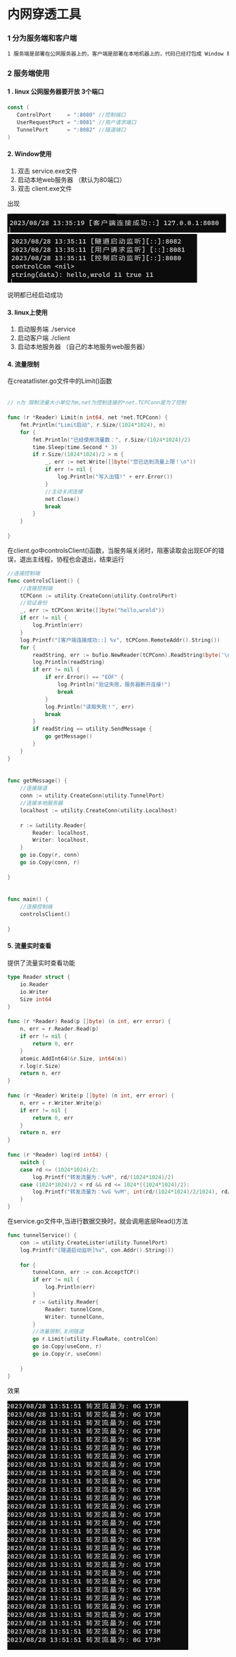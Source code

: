 # 内网穿透工具

### 

### 1 分为服务端和客户端

```txt
1 服务端是部署在公网服务器上的，客户端是部署在本地机器上的，代码已经打包成 Window 和 Linux 可执行文件
```



### 2 服务端使用

#### 1 . linux 公网服务器要开放 3个端口

```go
const (
   ControlPort     = ":8080" //控制端口
   UserRequestPort = ":8081" //用户请求端口
   TunnelPort      = ":8082" //隧道端口
)
```

#### 2. Window使用

1. 双击 service.exe文件
2.  启动本地web服务器 （默认为80端口）
3. 双击 client.exe文件

出现

![](utility/img.png)
![](utility/img_1.png)

说明都已经启动成功

#### 3. linux上使用

1. 启动服务端   ./service
2. 启动客户端   ./client
3. 启动本地服务器 （自己的本地服务web服务器）

#### 4. 流量限制

在creatatlister.go文件中的Limit()函数

```go		

// n为 限制流量大小单位为m,net为控制连接的*net.TCPConn是为了控制

func (r *Reader) Limit(n int64, net *net.TCPConn) {
	fmt.Println("Limit启动", r.Size/(1024*1024), n)
	for {
		fmt.Println("已经使用流量数：", r.Size/(1024*1024)/2)
		time.Sleep(time.Second * 3)
		if r.Size/(1024*1024)/2 > n {
			_, err := net.Write([]byte("您已达到流量上限！\n"))
			if err != nil {
				log.Println("写入出错!" + err.Error())
			}
			//主动关闭连接
			net.Close()
			break
		}
	}

}
```



在client.go中controlsClient()函数，当服务端关闭时，阻塞读取会出现EOF的错误，退出主线程，协程也会退出，结束运行

```go
//连接控制端
func controlsClient() {
	//连接控制端
	tCPConn := utility.CreateConn(utility.ControlPort)
	//验证身份
	_, err := tCPConn.Write([]byte("hello,wrold"))
	if err != nil {
		log.Println(err)
	}
	log.Printf("[客户端连接成功::] %v", tCPConn.RemoteAddr().String())
	for {
		readString, err := bufio.NewReader(tCPConn).ReadString(byte('\n'))
		log.Println(readString)
		if err != nil {
			if err.Error() == "EOF" {
				log.Println("验证失败，服务器断开连接!")
				break
			}
			log.Println("读取失败！", err)
			break
		}
		if readString == utility.SendMessage {
			go getMessage()
		}
	}
}


func getMessage() {
	//连接隧道
	conn := utility.CreateConn(utility.TunnelPort)
	//连接本地服务器
	localhost := utility.CreateConn(utility.Localhost)

	r := &utility.Reader{
		Reader: localhost,
		Writer: localhost,
	}
	go io.Copy(r, conn)
	go io.Copy(conn, r)

}


func main() {
	//连接控制端
	controlsClient()

}
```



#### 5. 流量实时查看

提供了流量实时查看功能

```go
type Reader struct {
	io.Reader
	io.Writer
	Size int64
}

func (r *Reader) Read(p []byte) (n int, err error) {
	n, err = r.Reader.Read(p)
	if err != nil {
		return 0, err
	}
	atomic.AddInt64(&r.Size, int64(n))
	r.log(r.Size)
	return n, err
}

func (r *Reader) Write(p []byte) (n int, err error) {
	n, err = r.Writer.Write(p)
	if err != nil {
		return 0, err
	}
	return n, err
}

func (r *Reader) log(rd int64) {
	switch {
	case rd <= (1024*1024)/2:
		log.Printf("转发流量为：%vM", rd/(1024*1024)/2)
	case (1024*1024)/2 < rd && rd <= 1024*((1024*1024)/2):
		log.Printf("转发流量为：%vG %vM", int(rd/(1024*1024)/2/1024), rd/(1024*1024)/2%1024)
	}
}
```

在service.go文件中,当进行数据交换时，就会调用底层Read()方法

```go
func tunnelService() {
	con := utility.CreateLister(utility.TunnelPort)
	log.Printf("[隧道启动监听]%v", con.Addr().String())

	for {
		tunnelConn, err := con.AcceptTCP()
		if err != nil {
			log.Println(err)
		}
		r := &utility.Reader{
			Reader: tunnelConn,
			Writer: tunnelConn,
		}
		//流量限制,关闭隧道
		go r.Limit(utility.FlowRate, controlCon)
		go io.Copy(useConn, r)
		go io.Copy(r, useConn)

	}
}
```

效果

![](utility/img_2.png)





